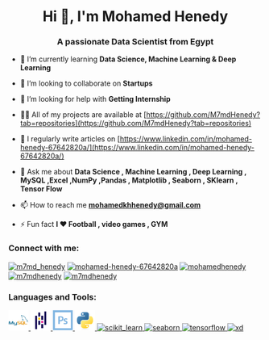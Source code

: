 <h1 align="center">Hi 👋, I'm Mohamed Henedy</h1>
<h3 align="center">A passionate Data Scientist from Egypt</h3>

- 🌱 I’m currently learning **Data Science, Machine Learning & Deep Learning**

- 👯 I’m looking to collaborate on **Startups**

- 🤝 I’m looking for help with **Getting Internship**

- 👨‍💻 All of my projects are available at [https://github.com/M7mdHenedy?tab=repositories](https://github.com/M7mdHenedy?tab=repositories)

- 📝 I regularly write articles on [https://www.linkedin.com/in/mohamed-henedy-67642820a/](https://www.linkedin.com/in/mohamed-henedy-67642820a/)

- 💬 Ask me about **Data Science , Machine Learning , Deep Learning , MySQL ,Excel ,NumPy ,Pandas , Matplotlib , Seaborn , SKlearn , Tensor Flow**

- 📫 How to reach me **mohamedkhhenedy@gmail.com**

- ⚡ Fun fact **I ❤️ Football , video games , GYM**

<h3 align="left">Connect with me:</h3>
<p align="left">
<a href="https://twitter.com/m7md_henedy" target="blank"><img align="center" src="https://raw.githubusercontent.com/rahuldkjain/github-profile-readme-generator/master/src/images/icons/Social/twitter.svg" alt="m7md_henedy" height="30" width="40" /></a>
<a href="https://linkedin.com/in/mohamed-henedy-67642820a" target="blank"><img align="center" src="https://raw.githubusercontent.com/rahuldkjain/github-profile-readme-generator/master/src/images/icons/Social/linked-in-alt.svg" alt="mohamed-henedy-67642820a" height="30" width="40" /></a>
<a href="https://kaggle.com/mohamedhenedy" target="blank"><img align="center" src="https://raw.githubusercontent.com/rahuldkjain/github-profile-readme-generator/master/src/images/icons/Social/kaggle.svg" alt="mohamedhenedy" height="30" width="40" /></a>
<a href="https://fb.com/m7mdhenedy" target="blank"><img align="center" src="https://raw.githubusercontent.com/rahuldkjain/github-profile-readme-generator/master/src/images/icons/Social/facebook.svg" alt="m7mdhenedy" height="30" width="40" /></a>
<a href="https://instagram.com/m7mdhenedy" target="blank"><img align="center" src="https://raw.githubusercontent.com/rahuldkjain/github-profile-readme-generator/master/src/images/icons/Social/instagram.svg" alt="m7mdhenedy" height="30" width="40" /></a>
</p>

<h3 align="left">Languages and Tools:</h3>
<p align="left"> <a href="https://www.mysql.com/" target="_blank" rel="noreferrer"> <img src="https://raw.githubusercontent.com/devicons/devicon/master/icons/mysql/mysql-original-wordmark.svg" alt="mysql" width="40" height="40"/> </a> <a href="https://pandas.pydata.org/" target="_blank" rel="noreferrer"> <img src="https://raw.githubusercontent.com/devicons/devicon/2ae2a900d2f041da66e950e4d48052658d850630/icons/pandas/pandas-original.svg" alt="pandas" width="40" height="40"/> </a> <a href="https://www.photoshop.com/en" target="_blank" rel="noreferrer"> <img src="https://raw.githubusercontent.com/devicons/devicon/master/icons/photoshop/photoshop-line.svg" alt="photoshop" width="40" height="40"/> </a> <a href="https://www.python.org" target="_blank" rel="noreferrer"> <img src="https://raw.githubusercontent.com/devicons/devicon/master/icons/python/python-original.svg" alt="python" width="40" height="40"/> </a> <a href="https://scikit-learn.org/" target="_blank" rel="noreferrer"> <img src="https://upload.wikimedia.org/wikipedia/commons/0/05/Scikit_learn_logo_small.svg" alt="scikit_learn" width="40" height="40"/> </a> <a href="https://seaborn.pydata.org/" target="_blank" rel="noreferrer"> <img src="https://seaborn.pydata.org/_images/logo-mark-lightbg.svg" alt="seaborn" width="40" height="40"/> </a> <a href="https://www.tensorflow.org" target="_blank" rel="noreferrer"> <img src="https://www.vectorlogo.zone/logos/tensorflow/tensorflow-icon.svg" alt="tensorflow" width="40" height="40"/> </a> <a href="https://www.adobe.com/products/xd.html" target="_blank" rel="noreferrer"> <img src="https://cdn.worldvectorlogo.com/logos/adobe-xd.svg" alt="xd" width="40" height="40"/> </a> </p>


<!---
M7mdHenedy/M7mdHenedy is a ✨ special ✨ repository because its `README.md` (this file) appears on your GitHub profile.
You can click the Preview link to take a look at your changes.
--->
